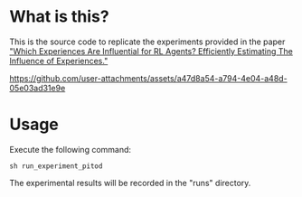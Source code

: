 
# What is this?
  This is the source code to replicate the experiments provided in the paper ["Which Experiences Are Influential for RL Agents? Efficiently Estimating The Influence of Experiences."](https://arxiv.org/abs/2405.14629)



https://github.com/user-attachments/assets/a47d8a54-a794-4e04-a48d-05e03ad31e9e



# Usage
  Execute the following command:
  ```
  sh run_experiment_pitod
  ```
  The experimental results will be recorded in the "runs" directory.

